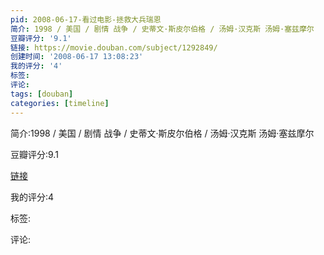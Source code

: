 ```yaml
---
pid: 2008-06-17-看过电影-拯救大兵瑞恩
简介: 1998 / 美国 / 剧情 战争 / 史蒂文·斯皮尔伯格 / 汤姆·汉克斯 汤姆·塞兹摩尔
豆瓣评分: '9.1'
链接: https://movie.douban.com/subject/1292849/
创建时间: '2008-06-17 13:08:23'
我的评分: '4'
标签:
评论:
tags: [douban]
categories: [timeline]
---
```

简介:1998 / 美国 / 剧情 战争 / 史蒂文·斯皮尔伯格 / 汤姆·汉克斯 汤姆·塞兹摩尔

豆瓣评分:9.1

[链接](https://movie.douban.com/subject/1292849/)

我的评分:4

标签:

评论:

